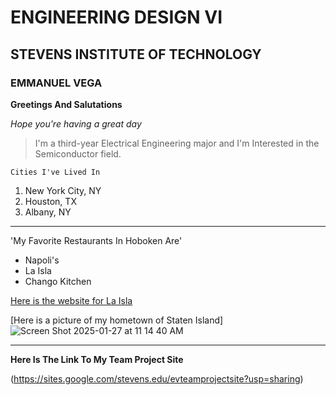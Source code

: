 # ENGINEERING DESIGN VI
## STEVENS INSTITUTE OF TECHNOLOGY 
### EMMANUEL VEGA

**Greetings And Salutations**

*Hope you're having a great day*
> I'm a third-year Electrical Engineering major
> and I'm Interested in the Semiconductor field.

`Cities I've Lived In`

1. New York City, NY
2. Houston, TX
3. Albany, NY
   
---

'My Favorite Restaurants In Hoboken Are'

- Napoli's
- La Isla
- Chango Kitchen

[Here is the website for La Isla](https://laislarestaurant.com/)

[Here is a picture of my hometown of Staten Island]![Screen Shot 2025-01-27 at 11 14 40 AM](https://github.com/user-attachments/assets/c14655b1-9c6f-479b-aebc-caf32fad2d7b)

---

**Here Is The Link To My Team Project Site**

(https://sites.google.com/stevens.edu/evteamprojectsite?usp=sharing)
